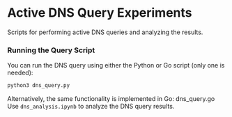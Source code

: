 # Active DNS Query Experiments

Scripts for performing active DNS queries and analyzing the results.

### Running the Query Script
You can run the DNS query using either the Python or Go script (only one is needed):

```bash
python3 dns_query.py
```

Alternatively, the same functionality is implemented in Go: dns_query.go
Use `dns_analysis.ipynb` to analyze the DNS query results.